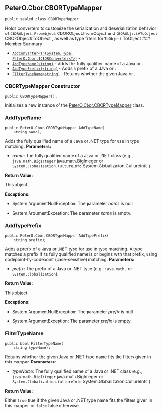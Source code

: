 ## PeterO.Cbor.CBORTypeMapper

    public sealed class CBORTypeMapper

 Holds converters to customize the serialization and deserialization behavior of  `CBORObject.FromObject` CBORObject.FromObject and  `CBORObject#ToObject` CBORObject#ToObject , as well as type filters for  `ToObject` ToObject  ### Member Summary
* <code>[AddConverter&lt;T&gt;(System.Type, PeterO.Cbor.ICBORConverter&lt;T&gt;)](#AddConverter_T_System_Type_PeterO_Cbor_ICBORConverter_T)</code> -
* <code>[AddTypeName(string)](#AddTypeName_string)</code> - Adds the fully qualified name of a Java or .
* <code>[AddTypePrefix(string)](#AddTypePrefix_string)</code> - Adds a prefix of a Java or .
* <code>[FilterTypeName(string)](#FilterTypeName_string)</code> - Returns whether the given Java or .

<a id="Void_ctor"></a>
### CBORTypeMapper Constructor

    public CBORTypeMapper();

 Initializes a new instance of the [PeterO.Cbor.CBORTypeMapper](PeterO.Cbor.CBORTypeMapper.md) class.  <a id="AddTypeName_string"></a>
### AddTypeName

    public PeterO.Cbor.CBORTypeMapper AddTypeName(
        string name);

 Adds the fully qualified name of a Java or .NET type for use in type matching.  <b>Parameters:</b>

 * <i>name</i>: The fully qualified name of a Java or .NET class (e.g.,  `java.math.BigInteger` java.math.BigInteger or  `System.Globalization.CultureInfo` System.Globalization.CultureInfo ).

<b>Return Value:</b>

This object.

<b>Exceptions:</b>

 * System.ArgumentNullException:
The parameter  <i>name</i>
 is null.

 * System.ArgumentException:
The parameter  <i>name</i>
 is empty.

<a id="AddTypePrefix_string"></a>
### AddTypePrefix

    public PeterO.Cbor.CBORTypeMapper AddTypePrefix(
        string prefix);

 Adds a prefix of a Java or .NET type for use in type matching. A type matches a prefix if its fully qualified name is or begins with that prefix, using codepoint-by-codepoint (case-sensitive) matching.  <b>Parameters:</b>

 * <i>prefix</i>: The prefix of a Java or .NET type (e.g., `java.math.` or `System.Globalization`).

<b>Return Value:</b>

This object.

<b>Exceptions:</b>

 * System.ArgumentNullException:
The parameter  <i>prefix</i>
 is null.

 * System.ArgumentException:
The parameter  <i>prefix</i>
 is empty.

<a id="FilterTypeName_string"></a>
### FilterTypeName

    public bool FilterTypeName(
        string typeName);

 Returns whether the given Java or .NET type name fits the filters given in this mapper.  <b>Parameters:</b>

 * <i>typeName</i>: The fully qualified name of a Java or .NET class (e.g.,  `java.math.BigInteger` java.math.BigInteger or  `System.Globalization.CultureInfo` System.Globalization.CultureInfo ).

<b>Return Value:</b>

Either  `true` true if the given Java or .NET type name fits the filters given in this mapper, or  `false` false otherwise.
